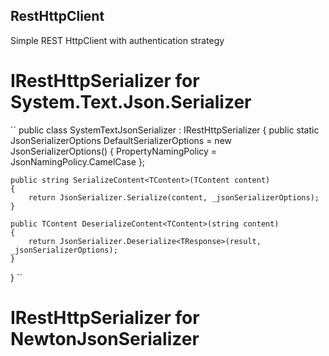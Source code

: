 ## RestHttpClient
Simple REST HttpClient with authentication strategy


# IRestHttpSerializer for System.Text.Json.Serializer

``
public class SystemTextJsonSerializer : IRestHttpSerializer
{
    public static JsonSerializerOptions DefaultSerializerOptions = new JsonSerializerOptions()
    {
        PropertyNamingPolicy = JsonNamingPolicy.CamelCase
    };

    public string SerializeContent<TContent>(TContent content)
    {
        return JsonSerializer.Serialize(content, _jsonSerializerOptions);
    }

    public TContent DeserializeContent<TContent>(string content)
    {
        return JsonSerializer.Deserialize<TResponse>(result, _jsonSerializerOptions);
    }
}
``

# IRestHttpSerializer for NewtonJsonSerializer